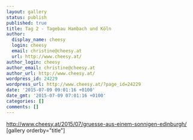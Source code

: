 ```yaml
---
layout: gallery
status: publish
published: true
title: Tag 2 - Tagebau Hambach und Köln
author:
  display_name: cheesy
  login: cheesy
  email: christine@cheesy.at
  url: http://www.cheesy.at/
author_login: cheesy
author_email: christine@cheesy.at
author_url: http://www.cheesy.at/
wordpress_id: 24229
wordpress_url: http://www.cheesy.at/?page_id=24229
date: '2015-07-09 09:01:16 +0100'
date_gmt: '2015-07-09 07:01:16 +0100'
categories: []
comments: []
---
```

http://www.cheesy.at/2015/07/gruesse-aus-einem-sonnigen-edinburgh/
[gallery orderby="title"]

